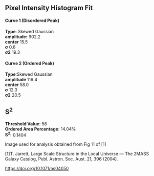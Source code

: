 ## Pixel Intensity Histogram Fit

#### Curve 1 (Disordered Peak)
**Type**: Skewed Gaussian\
**amplitude:** 902.2\
**center** 15.5\
**σ** 0.6\
**σ2** 19.3


#### Curve 2 (Ordered Peak)
**Type**:Skewed Gaussian\
**amplitude** 119.4\
**center** 58.0\
**σ** 12.3\
**σ2** 20.5


## S<sup>2</sup>
**Threshold Value:** 58\
**Ordered Area Percentage:** 14.04%\
**S<sup>2</sup>:** 0.1404




Image used for analysis obtained from Fig 11 of [1]

[1]T. Jarrett, Large Scale Structure in the Local Universe — The 2MASS Galaxy Catalog, Publ. Astron. Soc. Aust. 21, 396 (2004).

https://doi.org/10.1071/as04050
